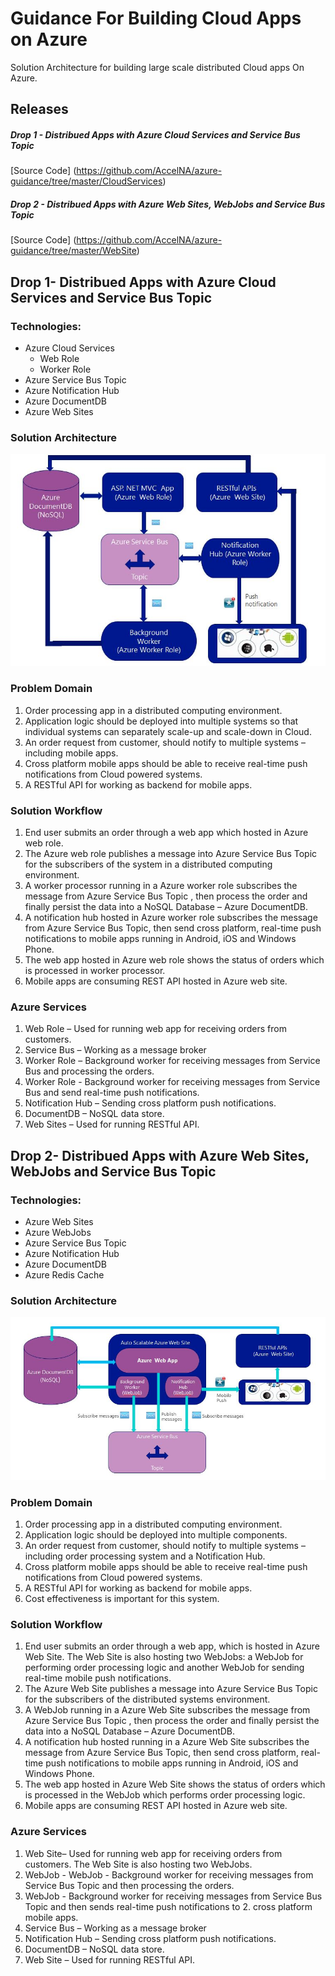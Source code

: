 # Guidance For Building Cloud Apps on Azure
Solution Architecture for building large scale distributed Cloud apps On Azure.

## Releases 

##### Drop 1 - Distribued Apps with Azure Cloud Services and Service Bus Topic

[Source Code] (https://github.com/AccelNA/azure-guidance/tree/master/CloudServices)
 
##### Drop 2 - Distribued Apps with Azure Web Sites, WebJobs and Service Bus Topic

[Source Code] (https://github.com/AccelNA/azure-guidance/tree/master/WebSite)

## Drop 1- Distribued Apps with Azure Cloud Services and Service Bus Topic

### Technologies:

* Azure Cloud Services
  * Web Role
  * Worker Role
* Azure Service Bus Topic
* Azure Notification Hub
* Azure DocumentDB
* Azure Web Sites

### Solution Architecture 

![alt tag](https://github.com/AccelNA/azure-guidance/blob/master/contents/azure-arch.JPG)

### Problem Domain
1. Order processing app in a distributed computing environment.
2. Application logic should be deployed into multiple systems so that individual systems can separately scale-up and scale-down in Cloud.
3. An order request from customer, should notify to multiple systems – including mobile apps.
4. Cross platform mobile apps should be able to receive real-time push notifications from Cloud powered systems. 
5. A RESTful API for working as backend for mobile apps.


### Solution Workflow

1. End user submits an order through a web app which hosted in Azure web role.
2. The Azure web role publishes a message into Azure Service Bus Topic for the subscribers of the system in a distributed computing environment.
3. A worker processor  running in a Azure worker role subscribes the message from Azure Service Bus Topic , then process the order and finally persist the data into a NoSQL Database – Azure DocumentDB.
4. A notification hub hosted in Azure worker role subscribes the message from Azure Service Bus Topic, then send cross platform, real-time push notifications to mobile apps running in Android, iOS and Windows Phone.
5. The web app hosted in Azure web role shows the status of orders which is processed in worker processor.
6. Mobile apps are consuming REST API hosted in Azure web site.

### Azure Services

1. Web Role – Used for running web app for receiving orders from customers.
2. Service Bus – Working as a message broker
3. Worker Role – Background worker for receiving messages from Service Bus and processing the orders.
4. Worker Role - Background worker for receiving messages from Service Bus and send real-time push notifications.
5. Notification Hub – Sending cross platform push notifications.
6. DocumentDB – NoSQL data store. 
7. Web Sites – Used for running RESTful API.

## Drop 2- Distribued Apps with Azure Web Sites, WebJobs and Service Bus Topic

### Technologies:

* Azure Web Sites
* Azure WebJobs
* Azure Service Bus Topic
* Azure Notification Hub
* Azure DocumentDB
* Azure Redis Cache


### Solution Architecture 

![alt tag](https://github.com/AccelNA/azure-guidance/blob/master/contents/azure-arch-webjobs.JPG)

### Problem Domain
1. Order processing app in a distributed computing environment.
2. Application logic should be deployed into multiple components.
3. An order request from customer, should notify to multiple systems – including order processing system and a Notification Hub.
4. Cross platform mobile apps should be able to receive real-time push notifications from Cloud powered systems. 
5. A RESTful API for working as backend for mobile apps.
6. Cost effectiveness is important for this system.


### Solution Workflow

1. End user submits an order through a web app, which is hosted in Azure Web Site. The Web Site is also hosting two WebJobs: a WebJob for performing order processing logic and another WebJob for sending real-time mobile push notifications.
2. The Azure Web Site publishes a message into Azure Service Bus Topic for the subscribers of the distributed systems environment.
3. A WebJob running in a Azure Web Site subscribes the message from Azure Service Bus Topic , then process the order and finally persist the data into a NoSQL Database – Azure DocumentDB.
4. A notification hub hosted running in a Azure Web Site subscribes the message from Azure Service Bus Topic, then send cross platform, real-time push notifications to mobile apps running in Android, iOS and Windows Phone.
5. The web app hosted in Azure Web Site shows the status of orders which is processed in the WebJob which performs order processing logic.
6. Mobile apps are consuming REST API hosted in Azure web site.

### Azure Services

1. Web Site– Used for running web app for receiving orders from customers. The Web Site is also hosting two WebJobs.
2. WebJob -  WebJob - Background worker for receiving messages from Service Bus Topic and then processing the orders.
3. WebJob - Background worker for receiving messages from Service Bus Topic and then sends real-time push notifications to 2. cross platform mobile apps.
3. Service Bus – Working as a message broker
4. Notification Hub – Sending cross platform push notifications.
5. DocumentDB – NoSQL data store. 
6. Web Site – Used for running RESTful API.
